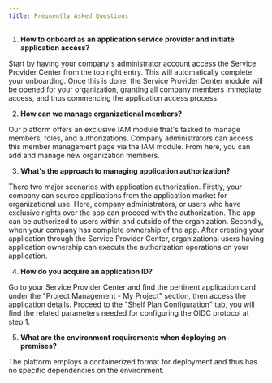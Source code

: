 ```yaml
---
title: Frequently Asked Questions
---
```



1. **How to onboard as an application service provider and initiate application access?**

Start by having your company's administrator account access the Service Provider Center from the top right entry. This will automatically complete your onboarding. Once this is done, the Service Provider Center module will be opened for your organization, granting all company members immediate access, and thus commencing the application access process.



2. **How can we manage organizational members?**

Our platform offers an exclusive IAM module that's tasked to manage members, roles, and authorizations. Company administrators can access this member management page via the IAM module. From here, you can add and manage new organization members.


3. **What's the approach to managing application authorization?**

There two major scenarios with application authorization. Firstly, your company can source applications from the application market for organizational use. Here, company administrators, or users who have exclusive rights over the app can proceed with the authorization. The app can be authorized to users within and outside of the organization. Secondly, when your company has complete ownership of the app. After creating your application through the Service Provider Center, organizational users having application ownership can execute the authorization operations on your application.


4. **How do you acquire an application ID?**

Go to your Service Provider Center and find the pertinent application card under the "Project Management - My Project" section, then access the application details. Proceed to the "Shelf Plan Configuration" tab, you will find the related parameters needed for configuring the OIDC protocol at step 1.


5. **What are the environment requirements when deploying on-premises?**

The platform employs a containerized format for deployment and thus has no specific dependencies on the environment.
